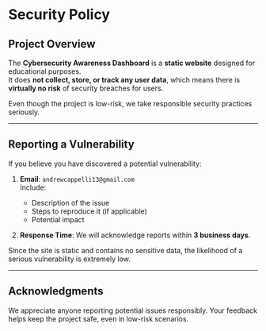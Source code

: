 # Security Policy

## Project Overview

The **Cybersecurity Awareness Dashboard** is a **static website** designed for educational purposes.  
It does **not collect, store, or track any user data**, which means there is **virtually no risk** of security breaches for users.  

Even though the project is low-risk, we take responsible security practices seriously.

---

## Reporting a Vulnerability

If you believe you have discovered a potential vulnerability:

1. **Email**: `andrewcappelli13@gmail.com`  
   Include:
   - Description of the issue
   - Steps to reproduce it (if applicable)
   - Potential impact

2. **Response Time**: We will acknowledge reports within **3 business days**.  

Since the site is static and contains no sensitive data, the likelihood of a serious vulnerability is extremely low.  

---

## Acknowledgments

We appreciate anyone reporting potential issues responsibly. Your feedback helps keep the project safe, even in low-risk scenarios.
